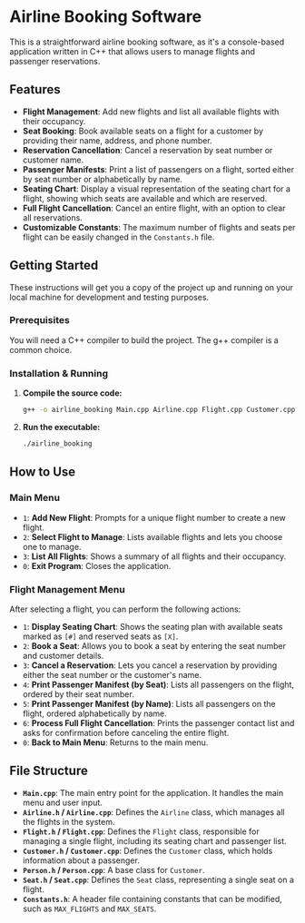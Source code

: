 # Airline Booking Software

This is a straightforward airline booking software, as it's a console-based application written in C++ that allows users to manage flights and passenger reservations.

## Features

*   **Flight Management**: Add new flights and list all available flights with their occupancy.
*   **Seat Booking**: Book available seats on a flight for a customer by providing their name, address, and phone number.
*   **Reservation Cancellation**: Cancel a reservation by seat number or customer name.
*   **Passenger Manifests**: Print a list of passengers on a flight, sorted either by seat number or alphabetically by name.
*   **Seating Chart**: Display a visual representation of the seating chart for a flight, showing which seats are available and which are reserved.
*   **Full Flight Cancellation**: Cancel an entire flight, with an option to clear all reservations.
*   **Customizable Constants**: The maximum number of flights and seats per flight can be easily changed in the `Constants.h` file.

## Getting Started

These instructions will get you a copy of the project up and running on your local machine for development and testing purposes.

### Prerequisites

You will need a C++ compiler to build the project. The g++ compiler is a common choice.

### Installation & Running

1.  **Compile the source code:**
    ```sh
    g++ -o airline_booking Main.cpp Airline.cpp Flight.cpp Customer.cpp Person.cpp Seat.cpp
    ```
2.  **Run the executable:**
    ```sh
    ./airline_booking
    ```

## How to Use

### Main Menu

*   `1`: **Add New Flight**: Prompts for a unique flight number to create a new flight.
*   `2`: **Select Flight to Manage**: Lists available flights and lets you choose one to manage.
*   `3`: **List All Flights**: Shows a summary of all flights and their occupancy.
*   `0`: **Exit Program**: Closes the application.

### Flight Management Menu

After selecting a flight, you can perform the following actions:

*   `1`: **Display Seating Chart**: Shows the seating plan with available seats marked as `[#]` and reserved seats as `[X]`.
*   `2`: **Book a Seat**: Allows you to book a seat by entering the seat number and customer details.
*   `3`: **Cancel a Reservation**: Lets you cancel a reservation by providing either the seat number or the customer's name.
*   `4`: **Print Passenger Manifest (by Seat)**: Lists all passengers on the flight, ordered by their seat number.
*   `5`: **Print Passenger Manifest (by Name)**: Lists all passengers on the flight, ordered alphabetically by name.
*   `6`: **Process Full Flight Cancellation**: Prints the passenger contact list and asks for confirmation before canceling the entire flight.
*   `0`: **Back to Main Menu**: Returns to the main menu.

## File Structure

*   **`Main.cpp`**: The main entry point for the application. It handles the main menu and user input.
*   **`Airline.h` / `Airline.cpp`**: Defines the `Airline` class, which manages all the flights in the system.
*   **`Flight.h` / `Flight.cpp`**: Defines the `Flight` class, responsible for managing a single flight, including its seating chart and passenger list.
*   **`Customer.h` / `Customer.cpp`**: Defines the `Customer` class, which holds information about a passenger.
*   **`Person.h` / `Person.cpp`**: A base class for `Customer`.
*   **`Seat.h` / `Seat.cpp`**: Defines the `Seat` class, representing a single seat on a flight.
*   **`Constants.h`**: A header file containing constants that can be modified, such as `MAX_FLIGHTS` and `MAX_SEATS`.
